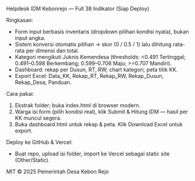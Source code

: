 Helpdesk IDM Kebonrejo — Full 38 Indikator (Siap Deploy)

Ringkasan:
- Form input berbasis inventaris (dropdown pilihan kondisi nyata), bukan input angka.
- Sistem konversi otomatis pilihan -> skor (0 / 0.5 / 1) lalu dihitung rata-rata per dimensi dan total.
- Kategori mengikuti Juknis Kemendesa (thresholds: <0.491 Tertinggal; 0.491–0.598 Berkembang; 0.599–0.706 Maju; >=0.707 Mandiri).
- Dashboard: rekap per Dusun, RT, RW; chart kategori; peta titik KK.
- Export Excel: Data_KK, Rekap_RT, Rekap_RW, Rekap_Dusun, Rekap_Desa, Panduan.

Cara pakai:
1. Ekstrak folder; buka index.html di browser modern.
2. Warga isi form (pilih kondisi real), klik Submit & Hitung IDM — hasil per KK muncul segera.
3. Buka dashboard.html untuk rekap & peta. Klik Download Excel untuk export.

Deploy ke GitHub & Vercel:
- Buat repo, upload isi folder, import ke Vercel sebagai static site (Other/Static).

MIT © 2025 Pemerintah Desa Kebon Rejo
